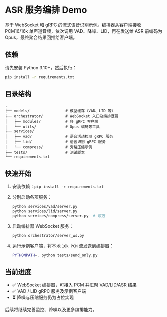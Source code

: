 # ASR 服务编排 Demo

基于 WebSocket 和 gRPC 的流式语音识别示例。编排器从客户端接收 PCM16/16k 单声道音频，依次调用 VAD、降噪、LID，再在发送给 ASR 前编码为 Opus，最终聚合结果回推给客户端。

## 依赖

请先安装 Python 3.10+，然后执行：

```bash
pip install -r requirements.txt
```

## 目录结构

```text
.
├── models/                # 模型缓存（VAD、LID 等）
├── orchestrator/          # WebSocket 入口及编排逻辑
│   ├── modules/           # 各 gRPC 客户端
│   └── utils/             # Opus 编码等工具
├── services/
│   ├── vad/               # 语音活动检测 gRPC 服务
│   ├── lid/               # 语言识别 gRPC 服务
│   └── compress/          # 旁路压缩示例
├── tests/                 # 测试脚本
└── requirements.txt
```

## 快速开始

1. 安装依赖：`pip install -r requirements.txt`
2. 分别启动各项服务：

   ```bash
   python services/vad/server.py
   python services/lid/server.py
   python services/compress/server.py  # 可选
   ```
3. 启动编排器 WebSocket 服务：

   ```bash
   python orchestrator/server_ws.py
   ```
4. 运行示例客户端，将本地 `16k PCM` 流发送到编排器：

   ```bash
   PYTHONPATH=. python tests/send_only.py
   ```

## 当前进度

- ✅ WebSocket 编排器，可接入 PCM 并汇聚 VAD/LID/ASR 结果
- ✅ VAD / LID gRPC 服务及示例客户端
- ⏳ 降噪与压缩服务仍为占位实现

后续将继续完善监控、降噪以及更多编排能力。

